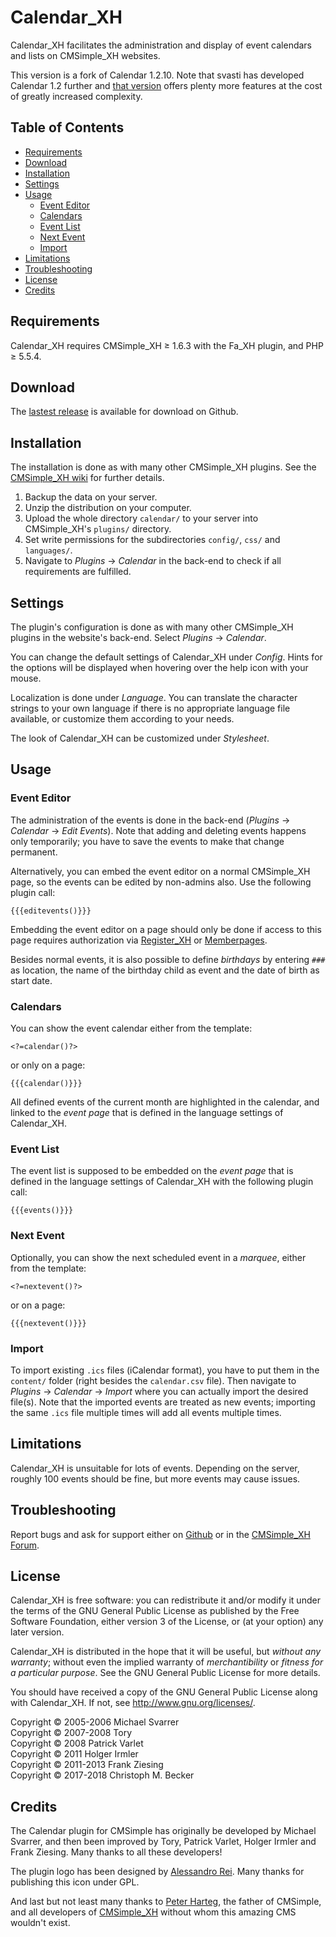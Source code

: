 # Calendar\_XH

Calendar\_XH facilitates the administration and display of event
calendars and lists on CMSimple\_XH websites.

This version is a fork of Calendar 1.2.10. Note that svasti has
developed Calendar 1.2 further and [that
version](https://github.com/cmsimple-xh/calendar) offers plenty more
features at the cost of greatly increased complexity.

## Table of Contents

  - [Requirements](#requirements)
  - [Download](#download)
  - [Installation](#installation)
  - [Settings](#settings)
  - [Usage](#usage)
      - [Event Editor](#event-editor)
      - [Calendars](#calendars)
      - [Event List](#event-list)
      - [Next Event](#next-event)
      - [Import](#import)
  - [Limitations](#limitations)
  - [Troubleshooting](#troubleshooting)
  - [License](#license)
  - [Credits](#credits)

## Requirements

Calendar\_XH requires CMSimple\_XH ≥ 1.6.3 with the Fa\_XH plugin, and
PHP ≥ 5.5.4.

## Download

The [lastest release](https://github.com/cmb69/calendar_xh/releases/latest)
is available for download on Github.

## Installation

The installation is done as with many other CMSimple\_XH plugins. See
the [CMSimple\_XH
wiki](https://wiki.cmsimple-xh.org/doku.php/installation#plugins) for further
details.

1.  Backup the data on your server.
2.  Unzip the distribution on your computer.
3.  Upload the whole directory `calendar/` to your server into
    CMSimple\_XH's `plugins/` directory.
4.  Set write permissions for the subdirectories `config/`, `css/` and
    `languages/`.
5.  Navigate to *Plugins* → *Calendar* in the back-end to check if all
    requirements are fulfilled.

## Settings

The plugin's configuration is done as with many other CMSimple\_XH
plugins in the website's back-end. Select *Plugins* → *Calendar*.

You can change the default settings of Calendar\_XH under *Config*.
Hints for the options will be displayed when hovering over the help icon
with your mouse.

Localization is done under *Language*. You can translate the character
strings to your own language if there is no appropriate language file
available, or customize them according to your needs.

The look of Calendar\_XH can be customized under *Stylesheet*.

## Usage

### Event Editor

The administration of the events is done in the back-end (*Plugins* →
*Calendar* → *Edit Events*). Note that adding and deleting events
happens only temporarily; you have to save the events to make that
change permanent.

Alternatively, you can embed the event editor on a normal CMSimple\_XH
page, so the events can be edited by non-admins also. Use the following
plugin call:

    {{{editevents()}}}

Embedding the event editor on a page should only be done if access to
this page requires authorization via
[Register\_XH](https://github.com/cmb69/register_xh) or
[Memberpages](https://github.com/cmsimple-xh/memberpages).

Besides normal events, it is also possible to define *birthdays* by
entering `###` as location, the name of the birthday child as event and
the date of birth as start date.

### Calendars

You can show the event calendar either from the template:

    <?=calendar()?>

or only on a page:

    {{{calendar()}}}

All defined events of the current month are highlighted in the calendar,
and linked to the *event page* that is defined in the language settings
of Calendar\_XH.

### Event List

The event list is supposed to be embedded on the *event page* that is
defined in the language settings of Calendar\_XH with the following
plugin call:

    {{{events()}}}

### Next Event

Optionally, you can show the next scheduled event in a *marquee*, either
from the template:

    <?=nextevent()?>

or on a page:

    {{{nextevent()}}}

### Import

To import existing `.ics` files (iCalendar format), you have to put them
in the `content/` folder (right besides the `calendar.csv` file). Then
navigate to *Plugins* → *Calendar* → *Import* where you can actually
import the desired file(s). Note that the imported events are treated as
new events; importing the same `.ics` file multiple times will add all
events multiple times.

## Limitations

Calendar\_XH is unsuitable for lots of events. Depending on the server,
roughly 100 events should be fine, but more events may cause issues.

## Troubleshooting
Report bugs and ask for support either on [Github](https://github.com/cmb69/calendar_xh/issues)
or in the [CMSimple_XH Forum](https://cmsimpleforum.com/).

## License

Calendar\_XH is free software: you can redistribute it and/or modify
it under the terms of the GNU General Public License as published by
the Free Software Foundation, either version 3 of the License, or
(at your option) any later version.

Calendar\_XH is distributed in the hope that it will be useful,
but *without any warranty*; without even the implied warranty of
*merchantibility* or *fitness for a particular purpose*. See the
GNU General Public License for more details.

You should have received a copy of the GNU General Public License
along with Calendar\_XH.  If not, see <http://www.gnu.org/licenses/>.

Copyright © 2005-2006 Michael Svarrer  
Copyright © 2007-2008 Tory  
Copyright © 2008 Patrick Varlet  
Copyright © 2011 Holger Irmler  
Copyright © 2011-2013 Frank Ziesing  
Copyright © 2017-2018 Christoph M. Becker

## Credits

The Calendar plugin for CMSimple has originally be developed by Michael
Svarrer, and then been improved by Tory, Patrick Varlet, Holger Irmler
and Frank Ziesing. Many thanks to all these developers\!

The plugin logo has been designed by [Alessandro
Rei](http://www.mentalrey.it/). Many thanks for publishing this icon
under GPL.

And last but not least many thanks to [Peter Harteg](http://harteg.dk/),
the father of CMSimple, and all developers of
[CMSimple\_XH](http://www.cmsimple-xh.org) without whom this amazing CMS
wouldn't exist.
